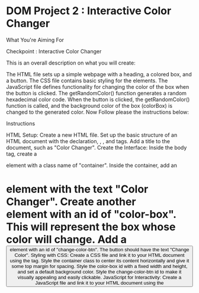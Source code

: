 # DOM Project 2 : Interactive Color Changer

What You're Aiming For

Checkpoint : Interactive Color Changer

This is an overall description on what you will create:

The HTML file sets up a simple webpage with a heading, a colored box, and a button.
The CSS file contains basic styling for the elements.
The JavaScript file defines functionality for changing the color of the box when the button is clicked.
The getRandomColor() function generates a random hexadecimal color code.
When the button is clicked, the getRandomColor() function is called, and the background color of the box (colorBox) is changed to the generated color.
Now Follow please the instructions below:


Instructions

HTML Setup:
Create a new HTML file.
Set up the basic structure of an HTML document with the <!DOCTYPE html> declaration, <html>, <head>, and <body> tags.
Add a title to the document, such as "Color Changer".
Create the Interface:
Inside the body tag, create a <div> element with a class name of "container".
Inside the container, add an <h1> element with the text "Color Changer".
Create another <div> element with an id of "color-box". This will represent the box whose color will change.
Add a <button> element with an id of "change-color-btn". The button should have the text "Change Color".
Styling with CSS:
Create a CSS file and link it to your HTML document using the <link> tag.
Style the container class to center its content horizontally and give it some top margin for spacing.
Style the color-box id with a fixed width and height, and set a default background color.
Style the change-color-btn id to make it visually appealing and easily clickable.
JavaScript for Interactivity:
Create a JavaScript file and link it to your HTML document using the <script> tag.
Write JavaScript code to wait for the DOM content to be loaded using DOMContentLoaded event.
Inside the event handler, select the color-box and change-color-btn elements using document.getElementById().
Implement a function, let's call it getRandomColor(), which generates a random color. You may use hexadecimal or RGB values.
Add an event listener to the change-color-btn element. When clicked, the event listener should trigger a function that changes the background color of the color-box to a random color generated by the getRandomColor() function.
Testing:
Open your HTML file in a web browser.
Click the "Change Color" button and observe the color of the box change dynamically.
